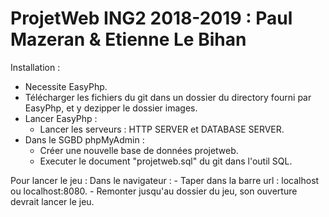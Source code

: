 # ProjetWeb ING2 2018-2019 : Paul Mazeran & Etienne Le Bihan

Installation :
  - Necessite EasyPhp.
  - Télécharger les fichiers du git dans un dossier du directory fourni par EasyPhp, et y dezipper le dossier images.
  - Lancer EasyPhp :
    - Lancer les serveurs : HTTP SERVER et DATABASE SERVER.
  - Dans le SGBD phpMyAdmin :
    - Créer une nouvelle base de données projetweb.
    - Executer le document "projetweb.sql" du git dans l'outil SQL. 

  
Pour lancer le jeu :
  Dans le navigateur :
    - Taper dans la barre url : localhost ou localhost:8080.
    - Remonter jusqu'au dossier du jeu, son ouverture devrait lancer le jeu.






